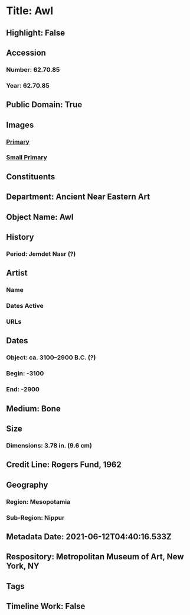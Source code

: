 # Title: Awl
## Highlight: False
## Accession
### Number: 62.70.85
### Year: 62.70.85
## Public Domain: True
## Images
### [Primary](https://images.metmuseum.org/CRDImages/an/original/DP-15621-042.jpg)
### [Small Primary](https://images.metmuseum.org/CRDImages/an/web-large/DP-15621-042.jpg)
## Constituents
## Department: Ancient Near Eastern Art
## Object Name: Awl
## History
### Period: Jemdet Nasr (?)
## Artist
### Name
### Dates Active
### URLs
## Dates
### Object: ca. 3100–2900 B.C. (?)
### Begin: -3100
### End: -2900
## Medium: Bone
## Size
### Dimensions: 3.78 in. (9.6 cm)
## Credit Line: Rogers Fund, 1962
## Geography
### Region: Mesopotamia
### Sub-Region: Nippur
## Metadata Date: 2021-06-12T04:40:16.533Z
## Respository: Metropolitan Museum of Art, New York, NY
## Tags
## Timeline Work: False